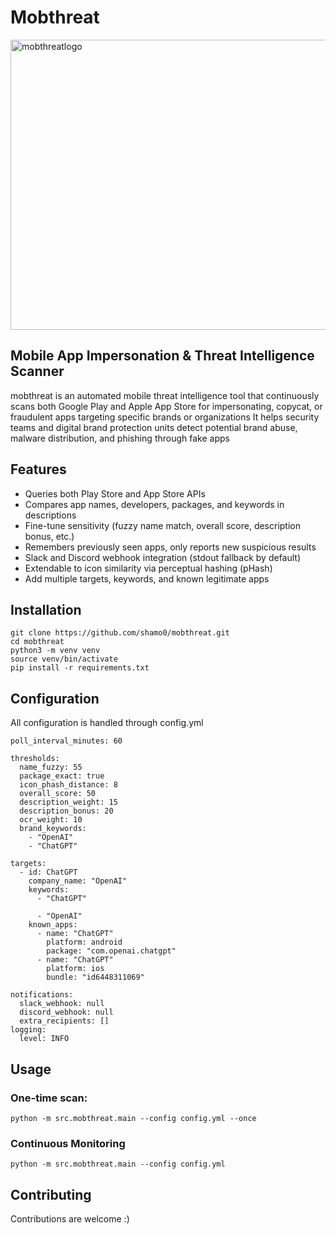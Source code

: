 # Mobthreat
<img width="1536" height="464" alt="mobthreatlogo" src="https://github.com/user-attachments/assets/c4db43ad-73aa-46d4-b49e-247e8b38f920" />

## Mobile App Impersonation & Threat Intelligence Scanner

mobthreat is an automated mobile threat intelligence tool that continuously scans both Google Play and Apple App Store for impersonating, copycat, or fraudulent apps targeting specific brands or organizations
It helps security teams and digital brand protection units detect potential brand abuse, malware distribution, and phishing through fake apps

## Features

- Queries both Play Store and App Store APIs
- Compares app names, developers, packages, and keywords in descriptions
- Fine-tune sensitivity (fuzzy name match, overall score, description bonus, etc.)
- Remembers previously seen apps, only reports new suspicious results
- Slack and Discord webhook integration (stdout fallback by default)
- Extendable to icon similarity via perceptual hashing (pHash)
- Add multiple targets, keywords, and known legitimate apps

## Installation
```
git clone https://github.com/shamo0/mobthreat.git
cd mobthreat
python3 -m venv venv
source venv/bin/activate
pip install -r requirements.txt
```

## Configuration

All configuration is handled through config.yml

```
poll_interval_minutes: 60

thresholds:
  name_fuzzy: 55
  package_exact: true
  icon_phash_distance: 8
  overall_score: 50
  description_weight: 15
  description_bonus: 20
  ocr_weight: 10    
  brand_keywords:
    - "OpenAI"
    - "ChatGPT"

targets:
  - id: ChatGPT
    company_name: "OpenAI"
    keywords:
      - "ChatGPT"
      
      - "OpenAI"
    known_apps:
      - name: "ChatGPT"
        platform: android
        package: "com.openai.chatgpt"
      - name: "ChatGPT"
        platform: ios
        bundle: "id6448311069"

notifications:
  slack_webhook: null
  discord_webhook: null
  extra_recipients: []
logging:
  level: INFO
```

## Usage 

### One-time scan:

```
python -m src.mobthreat.main --config config.yml --once
```

### Continuous Monitoring

```
python -m src.mobthreat.main --config config.yml
```

## Contributing
Contributions are welcome :) 
